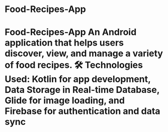 # Food-Recipes-App
# Food-Recipes-App An Android application that helps users discover, view, and manage a variety of food recipes.  🛠️ Technologies Used: Kotlin for app development, Data Storage in Real-time Database, Glide for image loading, and Firebase for authentication and data sync
